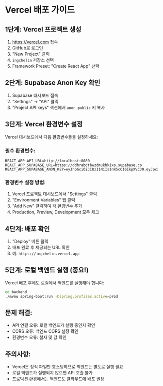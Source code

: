# Vercel 배포 가이드

## 1단계: Vercel 프로젝트 생성
1. https://vercel.com 접속
2. GitHub로 로그인
3. "New Project" 클릭
4. `ingchelin` 저장소 선택
5. Framework Preset: "Create React App" 선택

## 2단계: Supabase Anon Key 확인
1. Supabase 대시보드 접속
2. "Settings" → "API" 클릭
3. "Project API keys" 섹션에서 `anon public` 키 복사

## 3단계: Vercel 환경변수 설정
Vercel 대시보드에서 다음 환경변수들을 설정하세요:

### 필수 환경변수:
```
REACT_APP_API_URL=http://localhost:8080
REACT_APP_SUPABASE_URL=https://ddhrabdtbwzdmukbkixo.supabase.co
REACT_APP_SUPABASE_ANON_KEY=eyJhbGciOiJIUzI1NiIsInR5cCI6IkpXVCJ9.eyJpc3MiOiJzdXBhYmFzZSIsInJlZiI6ImRkaHJhYmR0Ynd6ZG11a2JraXhvIiwicm9sZSI6ImFub24iLCJpYXQiOjE3NTMwNjE4NTcsImV4cCI6MjA2ODYzNzg1N30.Z5QGluZn2yTPzkqNgklAKkegrPKaVrcAlu3eczMSISo
```

### 환경변수 설정 방법:
1. Vercel 프로젝트 대시보드에서 "Settings" 클릭
2. "Environment Variables" 탭 클릭
3. "Add New" 클릭하여 각 환경변수 추가
4. Production, Preview, Development 모두 체크

## 4단계: 배포 확인
1. "Deploy" 버튼 클릭
2. 배포 완료 후 제공되는 URL 확인
3. 예: `https://ingchelin.vercel.app`

## 5단계: 로컬 백엔드 실행 (중요!)
Vercel 배포 후에도 로컬에서 백엔드를 실행해야 합니다:
```bash
cd backend
./mvnw spring-boot:run -Dspring.profiles.active=prod
```

## 문제 해결:
- API 연결 오류: 로컬 백엔드가 실행 중인지 확인
- CORS 오류: 백엔드 CORS 설정 확인
- 환경변수 오류: 철자 및 값 확인

## 주의사항:
- Vercel은 정적 파일만 호스팅하므로 백엔드는 별도로 실행 필요
- 로컬 백엔드가 실행되지 않으면 API 호출 불가
- 프로덕션 환경에서는 백엔드도 클라우드에 배포 권장 